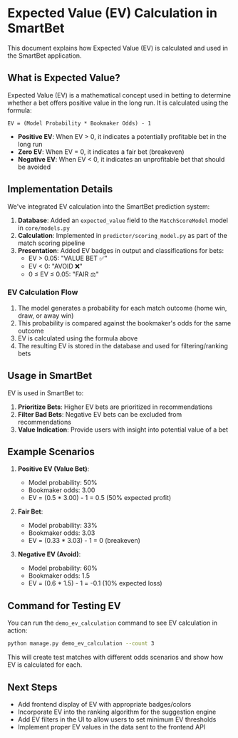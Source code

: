 # Expected Value (EV) Calculation in SmartBet

This document explains how Expected Value (EV) is calculated and used in the SmartBet application.

## What is Expected Value?

Expected Value (EV) is a mathematical concept used in betting to determine whether a bet offers positive value in the long run. It is calculated using the formula:

```
EV = (Model Probability * Bookmaker Odds) - 1
```

- **Positive EV**: When EV > 0, it indicates a potentially profitable bet in the long run
- **Zero EV**: When EV = 0, it indicates a fair bet (breakeven)
- **Negative EV**: When EV < 0, it indicates an unprofitable bet that should be avoided

## Implementation Details

We've integrated EV calculation into the SmartBet prediction system:

1. **Database**: Added an `expected_value` field to the `MatchScoreModel` model in `core/models.py`
2. **Calculation**: Implemented in `predictor/scoring_model.py` as part of the match scoring pipeline
3. **Presentation**: Added EV badges in output and classifications for bets:
   - EV > 0.05: "VALUE BET ✅"
   - EV < 0: "AVOID ❌"
   - 0 ≤ EV ≤ 0.05: "FAIR ⚖️"

### EV Calculation Flow

1. The model generates a probability for each match outcome (home win, draw, or away win)
2. This probability is compared against the bookmaker's odds for the same outcome
3. EV is calculated using the formula above
4. The resulting EV is stored in the database and used for filtering/ranking bets

## Usage in SmartBet

EV is used in SmartBet to:

1. **Prioritize Bets**: Higher EV bets are prioritized in recommendations
2. **Filter Bad Bets**: Negative EV bets can be excluded from recommendations
3. **Value Indication**: Provide users with insight into potential value of a bet

## Example Scenarios

1. **Positive EV (Value Bet)**:
   - Model probability: 50%
   - Bookmaker odds: 3.00
   - EV = (0.5 * 3.00) - 1 = 0.5 (50% expected profit)

2. **Fair Bet**:
   - Model probability: 33%
   - Bookmaker odds: 3.03
   - EV = (0.33 * 3.03) - 1 = 0 (breakeven)

3. **Negative EV (Avoid)**:
   - Model probability: 60%
   - Bookmaker odds: 1.5
   - EV = (0.6 * 1.5) - 1 = -0.1 (10% expected loss)

## Command for Testing EV

You can run the `demo_ev_calculation` command to see EV calculation in action:

```bash
python manage.py demo_ev_calculation --count 3
```

This will create test matches with different odds scenarios and show how EV is calculated for each.

## Next Steps

- Add frontend display of EV with appropriate badges/colors
- Incorporate EV into the ranking algorithm for the suggestion engine
- Add EV filters in the UI to allow users to set minimum EV thresholds
- Implement proper EV values in the data sent to the frontend API 